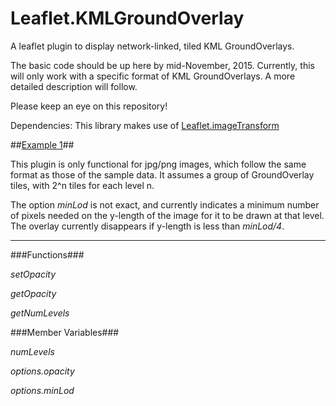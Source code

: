 # Leaflet.KMLGroundOverlay
A leaflet plugin to display network-linked, tiled KML GroundOverlays.

The basic code should be up here by mid-November, 2015. Currently, this will only work with a specific format of KML GroundOverlays. A more detailed description will follow.

Please keep an eye on this repository! 

Dependencies: This library makes use of [Leaflet.imageTransform](https://github.com/ScanEx/Leaflet.imageTransform)

##[Example 1](http://ahalota.github.com/Leaflet.KMLGroundOverlay/examples/ex1.html)##

This plugin is only functional for jpg/png images, which follow the same format as those of the sample data. It assumes a group of
GroundOverlay tiles, with 2^n tiles for each level n.

The option *minLod* is not exact, and currently indicates a minimum number of pixels needed on the y-length of the image for it to be drawn at that level. The overlay currently disappears if y-length is less than *minLod/4*.

----------

###Functions###

*setOpacity*

*getOpacity*

*getNumLevels*

###Member Variables###

*numLevels*

*options.opacity*

*options.minLod*




